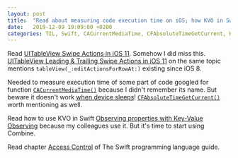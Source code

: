 ```yaml
---
layout: post
title:  "Read about measuring code execution time on iOS; how KVO in Swift works"
date:   2019-12-09 19:09:00 +0200
categories: TIL, Swift, CACurrentMediaTime, CFAbsoluteTimeGetCurrent, KVO, Key-Value Observing
---
```

Read [UITableView Swipe Actions in iOS 11](https://chariotsolutions.com/blog/post/uitableview-swipe-actions-in-ios-11/). Somehow I did miss this. [UITableView Leading & Trailing Swipe Actions in iOS 11](https://hackernoon.com/uitableview-leading-trailing-swipe-actions-in-ios-11-18cb1f267f8a) on the same topic mentions `tableView(_:editActionsForRowAt:)` existing since iOS 8.

Needed to measure execution time of some part of code googled for function [`CACurrentMediaTime()`](https://developer.apple.com/documentation/quartzcore/1395996-cacurrentmediatime) because I didn't remember its name. But beware it doesn't work [when device sleeps](https://bendodson.com/weblog/2013/01/29/ca-current-media-time/)! [`CFAbsoluteTimeGetCurrent()`](https://developer.apple.com/documentation/corefoundation/1543542-cfabsolutetimegetcurrent) worth mentioning as well.

Read how to use KVO in Swift [Observing properties with Key-Value Observing](https://www.ralfebert.de/ios-examples/swift/property-key-value-observer/) because my colleagues use it. But it's time to start using Combine.

Read chapter [Access Control](https://docs.swift.org/swift-book/LanguageGuide/AccessControl.html) of The Swift programming language guide.
